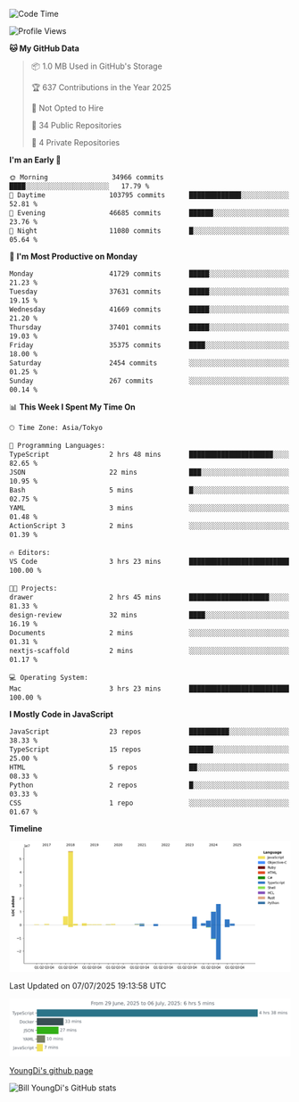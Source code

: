 <!--START_SECTION:waka-->
![Code Time](http://img.shields.io/badge/Code%20Time-1%2C344%20hrs%2050%20mins-blue)

![Profile Views](http://img.shields.io/badge/Profile%20Views-0-blue)

**🐱 My GitHub Data** 

> 📦 1.0 MB Used in GitHub's Storage 
 > 
> 🏆 637 Contributions in the Year 2025
 > 
> 🚫 Not Opted to Hire
 > 
> 📜 34 Public Repositories 
 > 
> 🔑 4 Private Repositories 
 > 
**I'm an Early 🐤** 

```text
🌞 Morning                34966 commits       ████░░░░░░░░░░░░░░░░░░░░░   17.79 % 
🌆 Daytime                103795 commits      █████████████░░░░░░░░░░░░   52.81 % 
🌃 Evening                46685 commits       ██████░░░░░░░░░░░░░░░░░░░   23.76 % 
🌙 Night                  11080 commits       █░░░░░░░░░░░░░░░░░░░░░░░░   05.64 % 
```
📅 **I'm Most Productive on Monday** 

```text
Monday                   41729 commits       █████░░░░░░░░░░░░░░░░░░░░   21.23 % 
Tuesday                  37631 commits       █████░░░░░░░░░░░░░░░░░░░░   19.15 % 
Wednesday                41669 commits       █████░░░░░░░░░░░░░░░░░░░░   21.20 % 
Thursday                 37401 commits       █████░░░░░░░░░░░░░░░░░░░░   19.03 % 
Friday                   35375 commits       ████░░░░░░░░░░░░░░░░░░░░░   18.00 % 
Saturday                 2454 commits        ░░░░░░░░░░░░░░░░░░░░░░░░░   01.25 % 
Sunday                   267 commits         ░░░░░░░░░░░░░░░░░░░░░░░░░   00.14 % 
```


📊 **This Week I Spent My Time On** 

```text
🕑︎ Time Zone: Asia/Tokyo

💬 Programming Languages: 
TypeScript               2 hrs 48 mins       █████████████████████░░░░   82.65 % 
JSON                     22 mins             ███░░░░░░░░░░░░░░░░░░░░░░   10.95 % 
Bash                     5 mins              █░░░░░░░░░░░░░░░░░░░░░░░░   02.75 % 
YAML                     3 mins              ░░░░░░░░░░░░░░░░░░░░░░░░░   01.48 % 
ActionScript 3           2 mins              ░░░░░░░░░░░░░░░░░░░░░░░░░   01.39 % 

🔥 Editors: 
VS Code                  3 hrs 23 mins       █████████████████████████   100.00 % 

🐱‍💻 Projects: 
drawer                   2 hrs 45 mins       ████████████████████░░░░░   81.33 % 
design-review            32 mins             ████░░░░░░░░░░░░░░░░░░░░░   16.19 % 
Documents                2 mins              ░░░░░░░░░░░░░░░░░░░░░░░░░   01.31 % 
nextjs-scaffold          2 mins              ░░░░░░░░░░░░░░░░░░░░░░░░░   01.17 % 

💻 Operating System: 
Mac                      3 hrs 23 mins       █████████████████████████   100.00 % 
```

**I Mostly Code in JavaScript** 

```text
JavaScript               23 repos            ██████████░░░░░░░░░░░░░░░   38.33 % 
TypeScript               15 repos            ██████░░░░░░░░░░░░░░░░░░░   25.00 % 
HTML                     5 repos             ██░░░░░░░░░░░░░░░░░░░░░░░   08.33 % 
Python                   2 repos             █░░░░░░░░░░░░░░░░░░░░░░░░   03.33 % 
CSS                      1 repo              ░░░░░░░░░░░░░░░░░░░░░░░░░   01.67 % 
```



**Timeline**

![Lines of Code chart](https://raw.githubusercontent.com/Youngdi/Youngdi/master/assets/bar_graph.png)


 Last Updated on 07/07/2025 19:13:58 UTC
<!--END_SECTION:waka-->

![wakatime](./images/stat.svg)

[YoungDi's github page](https://youngdi.github.io)

![Bill YoungDi's GitHub stats](https://github-readme-stats.vercel.app/api?username=youngdi&count_private=true&show_icons=true)

